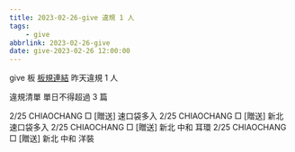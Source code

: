```yaml
---
title: 2023-02-26-give 違規 1 人
tags:
    - give
abbrlink: 2023-02-26-give
date: give-2023-02-26 12:00:00
---
```

give 板 [板規連結](https://www.ptt.cc/bbs/give/M.1612495900.A.C32.html)
昨天違規 1 人
<!-- more -->

違規清單
單日不得超過 3 篇

2/25 CHIAOCHANG □ [贈送] 速口袋多入
2/25 CHIAOCHANG □ [贈送] 新北 速口袋多入
2/25 CHIAOCHANG □ [贈送] 新北 中和 耳環
2/25 CHIAOCHANG □ [贈送] 新北 中和 洋裝